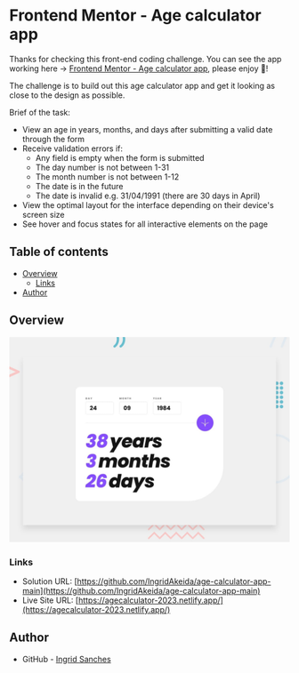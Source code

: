# Frontend Mentor - Age calculator app

Thanks for checking this front-end coding challenge. You can see the app working here -> 
[Frontend Mentor - Age calculator app](https://agecalculator-2023.netlify.app/), please enjoy 🎉!

The challenge is to build out this age calculator app and get it looking as close to the design as possible.

Brief of the task: 

- View an age in years, months, and days after submitting a valid date through the form
- Receive validation errors if:
  - Any field is empty when the form is submitted
  - The day number is not between 1-31
  - The month number is not between 1-12
  - The date is in the future
  - The date is invalid e.g. 31/04/1991 (there are 30 days in April)
- View the optimal layout for the interface depending on their device's screen size
- See hover and focus states for all interactive elements on the page

## Table of contents

- [Overview](#overview)
  - [Links](#links)
- [Author](#author)

## Overview
  ![Design preview for the Age calculator app coding challenge](./design/desktop-preview.jpg)
### Links

- Solution URL: [https://github.com/IngridAkeida/age-calculator-app-main](https://github.com/IngridAkeida/age-calculator-app-main)
- Live Site URL: [https://agecalculator-2023.netlify.app/](https://agecalculator-2023.netlify.app/)

## Author

- GitHub - [Ingrid Sanches](https://github.com/ingridAkeida)




